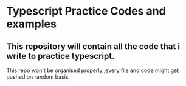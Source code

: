 
# Typescript Practice Codes and examples
## This repository will contain all the code that i write to practice typescript.
This repo won't be organised properly ,every file and code might get pushed on random basis.
